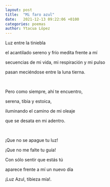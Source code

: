 ```yaml
---
layout: post
title:  "Mi faro azul"
date:   2021-12-13 09:22:06 +0100
categories: poemas
author: Ytacua Löpez
---
```


Luz entre la tiniebla

el acantilado sereno y frío medita frente a mí

secuencias de mi vida, mi respiración y mi pulso

pasan meciéndose entre la luna tierna.

<br>

Pero como siempre, ahí te encuentro, 

serena, tibia y estoica,

iluminando el camino de mi oleaje

que se desata en mi adentro.

<br>

¡Que no se apague tu luz!

¡Que no me falte tu guía!

Con sólo sentir que estás tú

aparece frente a mí un nuevo día

¡Luz Azul, tibieza mía!. 



